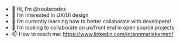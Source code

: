 - 👋 Hi, I’m @soulacodes
- 👀 I’m interested in UX/UI design
- 🌱 I’m currently learning how to better collaborate with developers!
- 💞️ I’m looking to collaborate on ux/front end in open source projects
- 📫 How to reach me: https://www.linkedin.com/in/annmariekernen/ 

<!---
soulacodes/soulacodes is a ✨ special ✨ repository because its `README.md` (this file) appears on your GitHub profile.
You can click the Preview link to take a look at your changes.
--->
